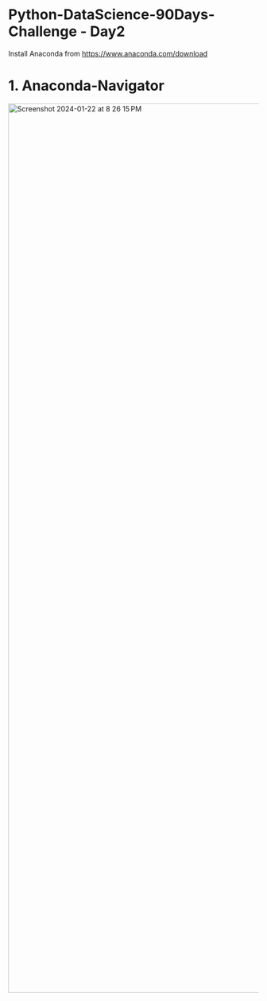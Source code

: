 # Python-DataScience-90Days-Challenge - Day2
Install Anaconda from https://www.anaconda.com/download
# 1. Anaconda-Navigator
<img width="1788" alt="Screenshot 2024-01-22 at 8 26 15 PM" src="https://github.com/venkatmarella/Python-DataScience-90Days-Challenge/assets/31638107/2e1e5b18-3135-421a-aac5-791bb6e7647d">

